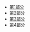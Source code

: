 - [第1部分](/ext/2/四库别集/寒山诗集/README.md)
- [第2部分](/ext/2/四库别集/寒山诗集/p2.md)
- [第3部分](/ext/2/四库别集/寒山诗集/p3.md)
- [第4部分](/ext/2/四库别集/寒山诗集/p4.md)
